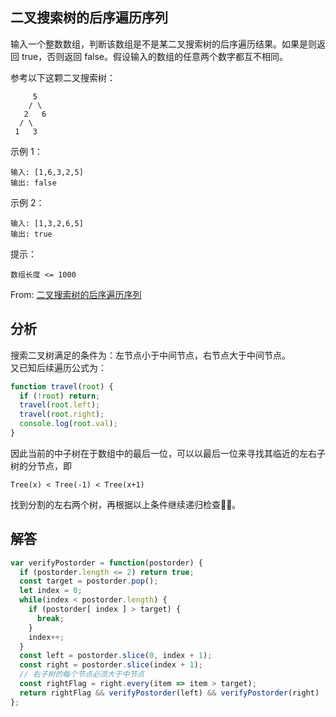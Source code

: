 ## 二叉搜索树的后序遍历序列
输入一个整数数组，判断该数组是不是某二叉搜索树的后序遍历结果。如果是则返回 true，否则返回 false。假设输入的数组的任意两个数字都互不相同。

 

参考以下这颗二叉搜索树：
```
     5
    / \
   2   6
  / \
 1   3
```
示例 1：
```
输入: [1,6,3,2,5]
输出: false
```
示例 2：
```
输入: [1,3,2,6,5]
输出: true
```

提示：
```
数组长度 <= 1000
```

From: [二叉搜索树的后序遍历序列](https://leetcode-cn.com/problems/er-cha-sou-suo-shu-de-hou-xu-bian-li-xu-lie-lcof/)

## 分析
搜索二叉树满足的条件为：左节点小于中间节点，右节点大于中间节点。  
又已知后续遍历公式为：
```javascript
function travel(root) {
  if (!root) return;
  travel(root.left);
  travel(root.right);
  console.log(root.val);
}
```
因此当前的中子树在于数组中的最后一位，可以以最后一位来寻找其临近的左右子树的分节点，即
```
Tree(x) < Tree(-1) < Tree(x+1)
```
找到分割的左右两个树，再根据以上条件继续递归检查。

## 解答
```javascript
var verifyPostorder = function(postorder) {
  if (postorder.length <= 2) return true;
  const target = postorder.pop();
  let index = 0;
  while(index < postorder.length) {
    if (postorder[ index ] > target) {
      break;
    }
    index++;
  }
  const left = postorder.slice(0, index + 1);
  const right = postorder.slice(index + 1);
  // 右子树的每个节点必须大于中节点
  const rightFlag = right.every(item => item > target);
  return rightFlag && verifyPostorder(left) && verifyPostorder(right)
};
```